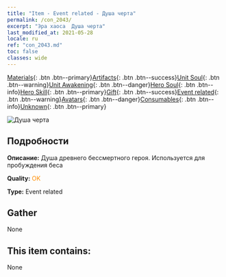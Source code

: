 ```yaml
---
title: "Item - Event related - Душа черта"
permalink: /con_2043/
excerpt: "Эра хаоса  Душа черта"
last_modified_at: 2021-05-28
locale: ru
ref: "con_2043.md"
toc: false
classes: wide
---
```

 [Materials](/ItemsRU/){: .btn .btn--primary}[Artifacts](/ItemsRU/Artifacts/){: .btn .btn--success}[Unit Soul](/ItemsRU/UnitSoul/){: .btn .btn--warning}[Unit Awakening](/ItemsRU/UnitAwakening/){: .btn .btn--danger}[Hero Soul](/ItemsRU/HeroSoul/){: .btn .btn--info}[Hero Skill](/ItemsRU/HeroSkill/){: .btn .btn--primary}[Gift](/ItemsRU/Gift/){: .btn .btn--success}[Event related](/ItemsRU/Events/){: .btn .btn--warning}[Avatars](/ItemsRU/Avatars/){: .btn .btn--danger}[Consumables](/ItemsRU/Consumables/){: .btn .btn--info}[Unknown](/ItemsRU/Unknown/){: .btn .btn--primary}

 ![Душа черта](/images/t/juexing_501.png)

## Подробности
 **Описание:** Душа древнего бессмертного героя. Используется для пробуждения беса

 **Quality:** <span style="color: #FF8C00">OK</span>

 **Type:** Event related

## Gather

  None

## This item contains:

  None

